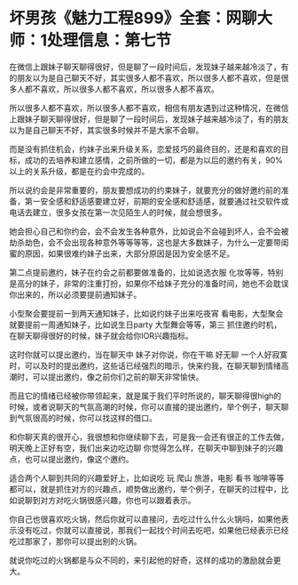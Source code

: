 # 坏男孩《魅力工程899》全套：网聊大师：1处理信息：第七节

在微信上跟妹子聊天聊得很好，但是聊了一段时间后，发现妹子越来越冷淡了，有的朋友以为是自己聊天不好，其实很多人都不喜欢，所以很多人都不喜欢，但是很多人都不喜欢，所以很多人都不喜欢，所以很多人都不喜欢。

所以很多人都不喜欢，所以很多人都不喜欢，相信有朋友遇到过这种情况，在微信上跟妹子聊天聊得很好，但是聊了一段时间后，发现妹子越来越冷淡了，有的朋友以为是自己聊天不好，其实很多时候并不是大家不会聊。

而是没有抓住机会，约妹子出来升级关系，恋爱技巧的最终目的，还是和喜欢的目标，成功的去培养和建立感情，之前所做的一切，都是为以后的邀约有关，90%以上的关系升级，都是在约会中完成的。

所以说约会是非常重要的，朋友要想成功的约束妹子，就要充分的做好邀约前的准备，第一安全感和舒适感要建立好，前期的安全感和舒适感，就要通过社交软件或电话去建立，很多女孩在第一次见陌生人的时候，就会想很多。

她会担心自己和你约会，会不会发生各种意外，比如说会不会碰到坏人，会不会被劫杀劫色，会不会出现各种意外等等等等，这也是大多数妹子，为什么一定要带闺蜜的原因，如果很难约妹子出来，大部分原因是因为安全感不足。

第二点提前邀约，妹子在约会之前都要做准备的，比如说选衣服 化妆等等，特别是高分的妹子，非常的注重打扮，如果你不给妹子充分的准备时间，她也不会耽误你出来的，所以必须要提前通知妹子。

小型聚会要提前一到两天通知妹子，比如说约妹子出来吃夜宵 看电影，大型聚会就要提前一周通知妹子，比如说生日party 大型舞会等等，第三 抓住邀约时机，在聊天聊得很好的时候，妹子就会给你IOR兴趣指标。

这时你就可以提出邀约，当在聊天中 妹子对你说，你在干嘛 好无聊 一个人好寂寞时，可以及时的提出邀约，这些话已经强烈的暗示，快来约我，在聊天聊到情绪高潮时，可以提出邀约，像之前你们之前的聊天非常愉快。

而且它的情绪已经被你带领起来，就是属于我们平时所说的，聊天聊得很high的时候，或者说聊天的气氛高潮的时候，你可以直接的提出邀约，举个例子，聊天聊到气氛很高的时候，你可以找这样的借口。

和你聊天真的很开心，我很想和你继续聊下去，可是我一会还有很正的工作去做，明天晚上正好有空，我们出来边吃边聊 你觉得怎么样，在聊天中聊到妹子的兴趣点，也可以提出邀约，像这个邀约。

适合两个人聊到共同的兴趣爱好上，比如说吃 玩 爬山 旅游，电影 看书 咖啡等等都可以，就是抓住对方的兴趣点，顺势做出邀约，举个例子，在聊天的过程中，比如说聊到对方对吃火锅很感兴趣，你也可以跟着表示。

你自己也很喜欢吃火锅，然后你就可以直接问，去吃过什么什么火锅吗，如果他表示没有吃过，你就可以直接说，那我们一起找个时间去吃吧，如果他已经表示已经吃过那家了，那你可以提出别的火锅。

就说你吃过的火锅都是与众不同的，来引起他的好奇，这样的成功的激励就会更大。